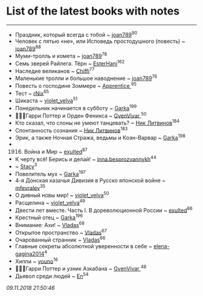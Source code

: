 # List of the latest books with notes
---

* Праздник, который всегда с тобой ~ [joan789](users/240/2401650-vkontakte)<sup>90</sup>
* Человек с пятью «не», или Исповедь простодушного (повесть) ~ [joan789](users/240/2401650-vkontakte)<sup>88</sup>
* Муми-тролль и комета ~ [joan789](users/240/2401650-vkontakte)<sup>78</sup>
* Семь зверей Райлега. Тёрн ~ [EsterHani](users/305/30558181-vkontakte)<sup>162</sup>
* Наследие великанов ~ [Chiffi](users/105/105831994080785626680-google)<sup>77</sup>
* Маленькие тролли и большое наводнение ~ [joan789](users/240/2401650-vkontakte)<sup>76</sup>
* Повесть о господине Зоммере ~ [Apprentice ](users/528/52821952-vkontakte)<sup>95</sup>
* Тест ~ [rNix](users/115/115622071-twitter)<sup>65</sup>
* Шикаста ~ [violet_velva](users/116/116961712580551399099-google)<sup>51</sup>
* Понедельник начинается в субботу ~ [Garka](users/115/115753719718250012620-google)<sup>199</sup>
* 🧙🏻‍♂️Гарри Поттер и Орден Феникса ~ [GvenVivar ](users/158/158266434925901-facebook)<sup>50</sup>
* Кто сказал, что слоны не умеют танцевать? ~ [Ник Литвинов](users/241/241974816-vkontakte)<sup>184</sup>
* Спонтанность сознания ~ [Ник Литвинов](users/241/241974816-vkontakte)<sup>183</sup>
* Эрик, а также Ночная Стража, ведьмы и Коэн-Варвар ~ [Garka](users/115/115753719718250012620-google)<sup>198</sup>
* 1916. Война и Мир ~ [exulted](users/100/100599204551896265722-google)<sup>87</sup>
* К черту всё! Берись и делай! ~ [inna.besprozvannykh](users/733/73323849-yandex)<sup>44</sup>
*  ~ [Stacy](users/309/30902475-vkontakte)<sup>3</sup>
* Повелитель мух ~ [Garka](users/115/115753719718250012620-google)<sup>197</sup>
* 4-я Донская казачья  Дивизия в Русско японской войне ~ [mfevralev](users/140/140966150-vkontakte)<sup>35</sup>
* О дивный новы мир! ~ [violet_velva](users/116/116961712580551399099-google)<sup>50</sup>
* Расщелина ~ [violet_velva](users/116/116961712580551399099-google)<sup>49</sup>
* Двести лет вместе. Часть I. В дореволюционной России ~ [exulted](users/100/100599204551896265722-google)<sup>86</sup>
* Крестный отец ~ [Garka](users/115/115753719718250012620-google)<sup>196</sup>
* Внимание: Ахи! ~ [Vladas](users/107/107621344637148469804-google)<sup>68</sup>
* Открытое пространство ~ [Vladas](users/107/107621344637148469804-google)<sup>67</sup>
* Очарованный странник ~ [Vladas](users/107/107621344637148469804-google)<sup>66</sup>
* Главные секреты абсолютной уверенности в себе ~ [elena-gagina2014](users/208/208969292-yandex)<sup>4</sup>
* Хиппи ~ [youno](users/302/302928912-vkontakte)<sup>16</sup>
* 🧙🏻‍♂️Гарри Поттер и узник Азкабана ~ [GvenVivar ](users/158/158266434925901-facebook)<sup>48</sup>
* Дьявол среди людей ~ [En](users/333/333646551-vkontakte)<sup>54</sup>


_09.11.2018 21:50:46_
